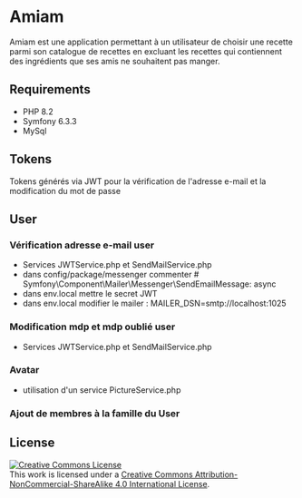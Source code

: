 # Amiam

Amiam est une application permettant à un utilisateur de choisir une recette parmi son catalogue de recettes en excluant les recettes qui contiennent des ingrédients que ses amis ne souhaitent pas manger.

## Requirements

- PHP 8.2
- Symfony 6.3.3
- MySql

## Tokens

Tokens générés via JWT pour la vérification de l'adresse e-mail et la modification du mot de passe

## User

### Vérification adresse e-mail user
- Services JWTService.php et SendMailService.php
- dans config/package/messenger commenter   # Symfony\Component\Mailer\Messenger\SendEmailMessage: async
- dans env.local mettre le secret JWT
- dans env.local modifier le mailer : MAILER_DSN=smtp://localhost:1025

### Modification mdp et mdp oublié user
- Services JWTService.php et SendMailService.php

### Avatar
- utilisation d'un service PictureService.php

### Ajout de membres à la famille du User


## License

<a rel="license" href="http://creativecommons.org/licenses/by-nc-sa/4.0/"><img alt="Creative Commons License" style="border-width:0" src="https://i.creativecommons.org/l/by-nc-sa/4.0/88x31.png" /></a><br />This work is licensed under a <a rel="license" href="http://creativecommons.org/licenses/by-nc-sa/4.0/">Creative Commons Attribution-NonCommercial-ShareAlike 4.0 International License</a>.
